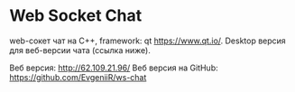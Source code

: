 # Web Socket Chat
web-сокет чат на C++, framework: qt <https://www.qt.io/>. Desktop версия для веб-версии чата (ссылка ниже).

Веб версия: http://62.109.21.96/
Веб версия на GitHub: https://github.com/EvgeniiR/ws-chat

